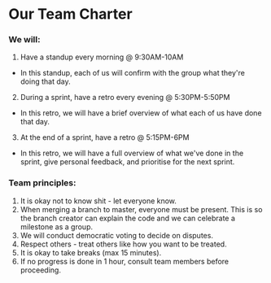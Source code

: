 # Our Team Charter

### We will:
1. Have a standup every morning @ 9:30AM-10AM  
  * In this standup, each of us will confirm with the group what they're doing that day.  
2. During a sprint, have a retro every evening @ 5:30PM-5:50PM  
  * In this retro, we will have a brief overview of what each of us have done that day.
3. At the end of a sprint, have a retro @ 5:15PM-6PM  
  * In this retro, we will have a full overview of what we've done in the sprint, give personal feedback, and prioritise for the next sprint.
  
### Team principles:
1. It is okay not to know shit - let everyone know.  
2. When merging a branch to master, everyone must be present. This is so the branch creator can explain the code and we can celebrate a milestone as a group.  
3. We will conduct democratic voting to decide on disputes.
4. Respect others - treat others like how you want to be treated.  
5. It is okay to take breaks (max 15 minutes).
6. If no progress is done in 1 hour, consult team members before proceeding.  
